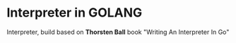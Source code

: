 # Interpreter in GOLANG

Interpreter, build based on **Thorsten Ball** book "Writing An Interpreter In Go"
